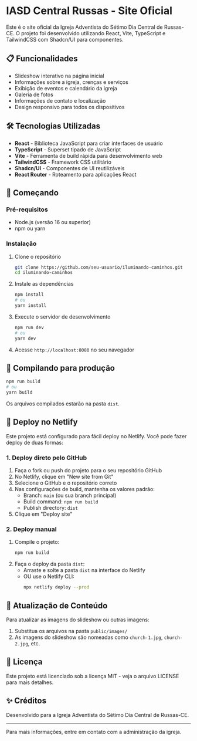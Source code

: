 # IASD Central Russas - Site Oficial

Este é o site oficial da Igreja Adventista do Sétimo Dia Central de Russas-CE. O projeto foi desenvolvido utilizando React, Vite, TypeScript e TailwindCSS com Shadcn/UI para componentes.

## 📋 Funcionalidades

- Slideshow interativo na página inicial
- Informações sobre a igreja, crenças e serviços
- Exibição de eventos e calendário da igreja
- Galeria de fotos
- Informações de contato e localização
- Design responsivo para todos os dispositivos

## 🛠️ Tecnologias Utilizadas

- **React** - Biblioteca JavaScript para criar interfaces de usuário
- **TypeScript** - Superset tipado de JavaScript
- **Vite** - Ferramenta de build rápida para desenvolvimento web
- **TailwindCSS** - Framework CSS utilitário
- **Shadcn/UI** - Componentes de UI reutilizáveis
- **React Router** - Roteamento para aplicações React

## 🚀 Começando

### Pré-requisitos

- Node.js (versão 16 ou superior)
- npm ou yarn

### Instalação

1. Clone o repositório
   ```bash
   git clone https://github.com/seu-usuario/iluminando-caminhos.git
   cd iluminando-caminhos
   ```

2. Instale as dependências
   ```bash
   npm install
   # ou
   yarn install
   ```

3. Execute o servidor de desenvolvimento
   ```bash
   npm run dev
   # ou
   yarn dev
   ```

4. Acesse `http://localhost:8080` no seu navegador

## 🔧 Compilando para produção

```bash
npm run build
# ou
yarn build
```

Os arquivos compilados estarão na pasta `dist`.

## 🚀 Deploy no Netlify

Este projeto está configurado para fácil deploy no Netlify. Você pode fazer deploy de duas formas:

### 1. Deploy direto pelo GitHub

1. Faça o fork ou push do projeto para o seu repositório GitHub
2. No Netlify, clique em "New site from Git"
3. Selecione o GitHub e o repositório correto
4. Nas configurações de build, mantenha os valores padrão:
   - Branch: `main` (ou sua branch principal)
   - Build command: `npm run build`
   - Publish directory: `dist`
5. Clique em "Deploy site"

### 2. Deploy manual

1. Compile o projeto:
   ```bash
   npm run build
   ```
2. Faça o deploy da pasta `dist`:
   - Arraste e solte a pasta `dist` na interface do Netlify
   - OU use o Netlify CLI:
     ```bash
     npx netlify deploy --prod
     ```

## 🔄 Atualização de Conteúdo

Para atualizar as imagens do slideshow ou outras imagens:

1. Substitua os arquivos na pasta `public/images/`
2. As imagens do slideshow são nomeadas como `church-1.jpg`, `church-2.jpg`, etc.

## 📝 Licença

Este projeto está licenciado sob a licença MIT - veja o arquivo LICENSE para mais detalhes.

## ✨ Créditos

Desenvolvido para a Igreja Adventista do Sétimo Dia Central de Russas-CE.

---

Para mais informações, entre em contato com a administração da igreja.
